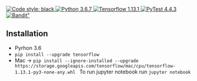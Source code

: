<p>
<a href="https://github.com/python/black">
<img alt="Code style: black" src="https://img.shields.io/badge/code%20style-black-000000.svg">
</a>
<a href=""https://docs.python.org/3.6/whatsnew/3.6.html>
<img alt="Python 3.6.7" src="https://img.shields.io/badge/python-3.6.7-success.svg">
</a>
<a href="https://www.tensorflow.org">
<img alt="Tensorflow 1.13.1" src="https://img.shields.io/badge/Tensorflow%20-1.0.2-blue.svg">
</a>
<a href="https://docs.pytest.org/en/latest/">
<img alt="PyTest 4.4.3" src="https://img.shields.io/badge/pytest-4.4.3-blue.svg">
</a>
<a href="https://bandit.readthedocs.io/en/latest/">
<img alt=Bandit" src="https://img.shields.io/badge/bandit-1.6.0-D415E9.svg">
</a>
</p>


## Installation

* Pyrhon 3.6
* `pip install --upgrade tensorflow`
* Mac -> `pip install --ignore-installed --upgrade https://storage.googleapis.com/tensorflow/mac/cpu/tensorflow-1.13.1-py3-none-any.whl
`
To run jupyter notebook run `jupyter notebook`
